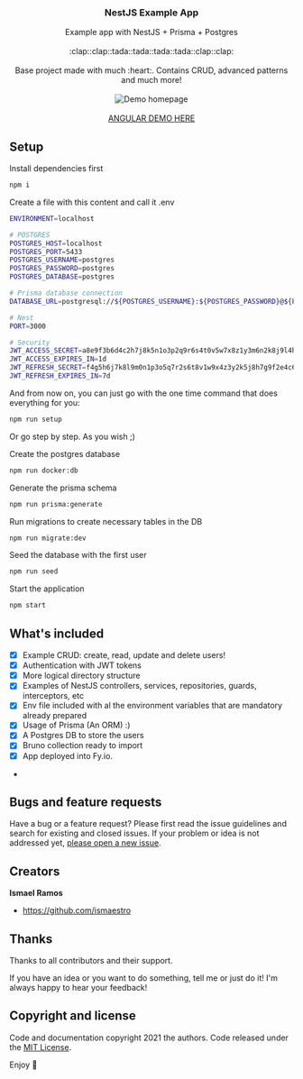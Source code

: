 <p align="center">
  <h3 align="center">NestJS Example App</h3>

  <p align="center">
    Example app with NestJS + Prisma + Postgres
    <br>
    <br>
    :clap::clap::tada::tada::tada::tada::clap::clap:
    <br>
    <br>
    Base project made with much :heart:. Contains CRUD, advanced patterns and much more!
    <br>
    <br>
    <img src="https://res.cloudinary.com/ismaestro/image/upload/v1733957891/angularexampleapp/home%20page.png" alt="Demo homepage"/>
    <br>
    <br>
    <a href="https://angular-example-app.netlify.app">ANGULAR DEMO HERE</a>
  </p>
</p>

## Setup

Install dependencies first

```bash
npm i
```

Create a file with this content and call it .env

```bash
ENVIRONMENT=localhost

# POSTGRES
POSTGRES_HOST=localhost
POSTGRES_PORT=5433
POSTGRES_USERNAME=postgres
POSTGRES_PASSWORD=postgres
POSTGRES_DATABASE=postgres

# Prisma database connection
DATABASE_URL=postgresql://${POSTGRES_USERNAME}:${POSTGRES_PASSWORD}@${POSTGRES_HOST}:${POSTGRES_PORT}/${POSTGRES_DATABASE}

# Nest
PORT=3000

# Security
JWT_ACCESS_SECRET=a8e9f3b6d4c2h7j8k5n1o3p2q9r6s4t0v5w7x8z1y3m6n2k8j9l4h5g7f1e2c3b9a0
JWT_ACCESS_EXPIRES_IN=1d
JWT_REFRESH_SECRET=f4g5h6j7k8l9m0n1p3o5q7r2s6t8v1w9x4z3y2k5j8h7g9f2e4c6b8a0o1m2n7p9q5
JWT_REFRESH_EXPIRES_IN=7d
```

And from now on, you can just go with the one time command that does everything for you:

```bash
npm run setup
```

Or go step by step. As you wish ;)

Create the postgres database

```bash
npm run docker:db
```

Generate the prisma schema

```bash
npm run prisma:generate
```

Run migrations to create necessary tables in the DB

```bash
npm run migrate:dev
```

Seed the database with the first user

```bash
npm run seed
```

Start the application

```bash
npm start
```

## What's included

- [x] Example CRUD: create, read, update and delete users!
- [x] Authentication with JWT tokens
- [x] More logical directory structure
- [x] Examples of NestJS controllers, services, repositories, guards, interceptors, etc
- [x] Env file included with al the environment variables that are mandatory already prepared
- [x] Usage of Prisma (An ORM) :)
- [x] A Postgres DB to store the users
- [x] Bruno collection ready to import
- [x] App deployed into Fy.io.
- 

## Bugs and feature requests

Have a bug or a feature request? Please first read the issue guidelines and search for existing and
closed issues. If your problem or idea is not addressed yet,
[please open a new issue](https://github.com/Ismaestro/nestjs-example-app/issues/new).

## Creators

**Ismael Ramos**

- <https://github.com/ismaestro>

## Thanks

Thanks to all contributors and their support.

If you have an idea or you want to do something, tell me or just do it! I'm always happy to hear
your feedback!

## Copyright and license

Code and documentation copyright 2021 the authors. Code released under the
[MIT License](https://github.com/Ismaestro/angular-example-app/blob/master/LICENSE).

Enjoy :metal:
